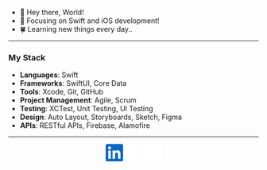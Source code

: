 
- 👋 Hey there, World!
- 👀 Focusing on Swift and iOS development!
- 🍀 Learning new things every day..

___________________________________________

### My Stack
- **Languages**: Swift
- **Frameworks**: SwiftUI, Core Data
- **Tools**: Xcode, Git, GitHub
- **Project Management**: Agile, Scrum
- **Testing**: XCTest, Unit Testing, UI Testing
- **Design**: Auto Layout, Storyboards, Sketch, Figma
- **APIs**: RESTful APIs, Firebase, Alamofire

____________________________________________

<p align="center">
  <a href="https://linkedin.com/in/leon_gaultier"><img src="assets/linkedin1.svg" alt="LinkedIn" width="35" height="35"></a>
  <a href="https://instagram.com/in/leon_gaultier"><img src="assets/instagram1.svg" alt="Instagram" width="35" height="35"></a>
  <a href="https://x.com/leon_gaultier"><img src="assets/x2.svg" alt="Twitter" width="35" height="35"></a>
</p>
